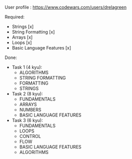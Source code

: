 User profile : https://www.codewars.com/users/drelagreen

Required: 
* Strings [x]
* String Formatting [x]
* Arrays [x]
* Loops [x]
* Basic Language Features [x]

Done:
* Task 1 (4 kyu):
  * ALGORITHMS
  * STRING FORMATTING
  * FORMATTING 
  * STRINGS
* Task 2 (8 kyu):
  * FUNDAMENTALS
  * ARRAYS
  * NUMBERS
  * BASIC LANGUAGE FEATURES
* Task 3 (6 kyu):
  * FUNDAMENTALS
  * LOOPS
  * CONTROL 
  * FLOW
  * BASIC LANGUAGE FEATURES
  * ALGORITHMS